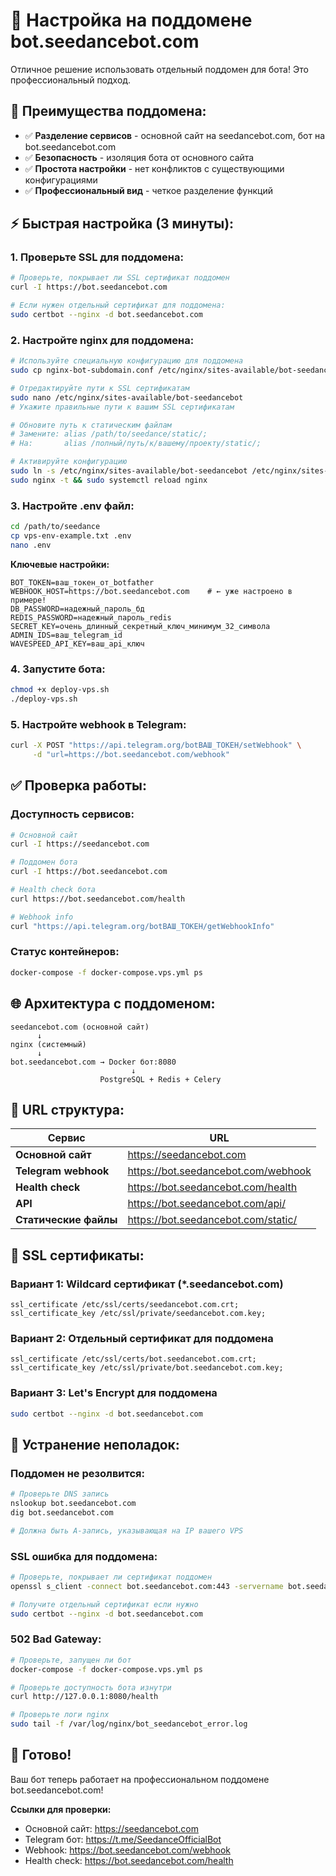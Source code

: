 # 🚀 Настройка на поддомене bot.seedancebot.com

Отличное решение использовать отдельный поддомен для бота! Это профессиональный подход.

## 🎯 **Преимущества поддомена:**

- ✅ **Разделение сервисов** - основной сайт на seedancebot.com, бот на bot.seedancebot.com
- ✅ **Безопасность** - изоляция бота от основного сайта
- ✅ **Простота настройки** - нет конфликтов с существующими конфигурациями
- ✅ **Профессиональный вид** - четкое разделение функций

## ⚡ **Быстрая настройка (3 минуты):**

### **1. Проверьте SSL для поддомена:**
```bash
# Проверьте, покрывает ли SSL сертификат поддомен
curl -I https://bot.seedancebot.com

# Если нужен отдельный сертификат для поддомена:
sudo certbot --nginx -d bot.seedancebot.com
```

### **2. Настройте nginx для поддомена:**
```bash
# Используйте специальную конфигурацию для поддомена
sudo cp nginx-bot-subdomain.conf /etc/nginx/sites-available/bot-seedancebot

# Отредактируйте пути к SSL сертификатам
sudo nano /etc/nginx/sites-available/bot-seedancebot
# Укажите правильные пути к вашим SSL сертификатам

# Обновите путь к статическим файлам
# Замените: alias /path/to/seedance/static/;
# На:       alias /полный/путь/к/вашему/проекту/static/;

# Активируйте конфигурацию
sudo ln -s /etc/nginx/sites-available/bot-seedancebot /etc/nginx/sites-enabled/
sudo nginx -t && sudo systemctl reload nginx
```

### **3. Настройте .env файл:**
```bash
cd /path/to/seedance
cp vps-env-example.txt .env
nano .env
```

**Ключевые настройки:**
```env
BOT_TOKEN=ваш_токен_от_botfather
WEBHOOK_HOST=https://bot.seedancebot.com    # ← уже настроено в примере!
DB_PASSWORD=надежный_пароль_бд
REDIS_PASSWORD=надежный_пароль_redis
SECRET_KEY=очень_длинный_секретный_ключ_минимум_32_символа
ADMIN_IDS=ваш_telegram_id
WAVESPEED_API_KEY=ваш_api_ключ
```

### **4. Запустите бота:**
```bash
chmod +x deploy-vps.sh
./deploy-vps.sh
```

### **5. Настройте webhook в Telegram:**
```bash
curl -X POST "https://api.telegram.org/botВАШ_ТОКЕН/setWebhook" \
     -d "url=https://bot.seedancebot.com/webhook"
```

## ✅ **Проверка работы:**

### **Доступность сервисов:**
```bash
# Основной сайт
curl -I https://seedancebot.com

# Поддомен бота
curl -I https://bot.seedancebot.com

# Health check бота
curl https://bot.seedancebot.com/health

# Webhook info
curl "https://api.telegram.org/botВАШ_ТОКЕН/getWebhookInfo"
```

### **Статус контейнеров:**
```bash
docker-compose -f docker-compose.vps.yml ps
```

## 🌐 **Архитектура с поддоменом:**

```
seedancebot.com (основной сайт)
      ↓
nginx (системный)
      ↓
bot.seedancebot.com → Docker бот:8080
                           ↓
                    PostgreSQL + Redis + Celery
```

## 📝 **URL структура:**

| Сервис | URL |
|--------|-----|
| **Основной сайт** | https://seedancebot.com |
| **Telegram webhook** | https://bot.seedancebot.com/webhook |
| **Health check** | https://bot.seedancebot.com/health |
| **API** | https://bot.seedancebot.com/api/ |
| **Статические файлы** | https://bot.seedancebot.com/static/ |

## 🔧 **SSL сертификаты:**

### **Вариант 1: Wildcard сертификат (*.seedancebot.com)**
```nginx
ssl_certificate /etc/ssl/certs/seedancebot.com.crt;
ssl_certificate_key /etc/ssl/private/seedancebot.com.key;
```

### **Вариант 2: Отдельный сертификат для поддомена**
```nginx
ssl_certificate /etc/ssl/certs/bot.seedancebot.com.crt;
ssl_certificate_key /etc/ssl/private/bot.seedancebot.com.key;
```

### **Вариант 3: Let's Encrypt для поддомена**
```bash
sudo certbot --nginx -d bot.seedancebot.com
```

## 🚨 **Устранение неполадок:**

### **Поддомен не резолвится:**
```bash
# Проверьте DNS запись
nslookup bot.seedancebot.com
dig bot.seedancebot.com

# Должна быть A-запись, указывающая на IP вашего VPS
```

### **SSL ошибка для поддомена:**
```bash
# Проверьте, покрывает ли сертификат поддомен
openssl s_client -connect bot.seedancebot.com:443 -servername bot.seedancebot.com

# Получите отдельный сертификат если нужно
sudo certbot --nginx -d bot.seedancebot.com
```

### **502 Bad Gateway:**
```bash
# Проверьте, запущен ли бот
docker-compose -f docker-compose.vps.yml ps

# Проверьте доступность бота изнутри
curl http://127.0.0.1:8080/health

# Проверьте логи nginx
sudo tail -f /var/log/nginx/bot_seedancebot_error.log
```

## 🎉 **Готово!**

Ваш бот теперь работает на профессиональном поддомене bot.seedancebot.com!

**Ссылки для проверки:**
- Основной сайт: https://seedancebot.com  
- Telegram бот: https://t.me/SeedanceOfficialBot
- Webhook: https://bot.seedancebot.com/webhook
- Health check: https://bot.seedancebot.com/health 
